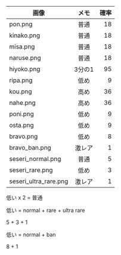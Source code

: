 | 画像                   | メモ   | 確率 |
|-----------------------|:-----:|-----:|
| pon.png               | 普通   | 18   |
| kinako.png            | 普通   | 18   |
| misa.png              | 普通   | 18   |
| naruse.png            | 普通   | 18   |
| hiyoko.png            | 3分の1 | 95   |
| ripa.png              | 低め   | 9    |
| kou.png               | 高め   | 36   |
| nahe.png              | 高め   | 36   |
| poni.png              | 低め   | 9    |
| osta.png              | 低め   | 9    |
| bravo.png             | 低め   | 8    |
| bravo_ban.png         | 激レア  | 1    |
| seseri_normal.png     | 普通   | 5    |
| seseri_rare.png       | 低め   | 3    |
| seseri_ultra_rare.png | 激レア  | 1    |








低い x 2 = 普通



低い = normal + rare + ultra rare

5 + 3 + 1

低い = normal + ban

8 + 1